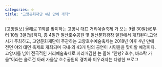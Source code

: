 ```yaml
---
categories: e
title: "고양문화재단 4년 만에 개최"
---
```

[고양일보] 올해로 11회를 맞이하는 고양시 대표 거리예술축제 가 오는 9월 30일(금)부터 10월 3일(월)까지, 총 4일간 일산호수공원 및 일산문화광장 일원에서 개최된다.고양시가 주최하고, 고양문화재단이 주관하는 고양호수예술축제는 2018년 이후 4년 만에 전면 야외 대면 축제로 개최되며 국내·외 43개 팀의 공연이 시민들을 맞이할 예정이다.고양시를 넘어 전국적인 거리예술축제로 자리매김한 는 올해 “안녕? 호수, 바스락 가을”이라는 슬로건 아래 가을날 호수공원의 경치와 어우러지는 다양한 프로그
